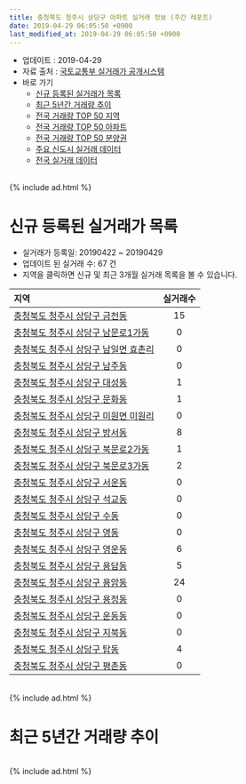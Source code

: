 ```yaml
---
title: 충청북도 청주시 상당구 아파트 실거래 정보 (주간 레포트)
date: 2019-04-29 06:05:50 +0900
last_modified_at: 2019-04-29 06:05:50 +0900
---
```


* 업데이트 : 2019-04-29
* 자료 출처 : [국토교통부 실거래가 공개시스템](http://rt.molit.go.kr)
* 바로 가기
    * [신규 등록된 실거래가 목록](#신규-등록된-실거래가-목록)
    * [최근 5년간 거래량 추이](#최근-5년간-거래량-추이)
    * [전국 거래량 TOP 50 지역](https://inasie.github.io/apt-trade-info/최근-3개월-전국에서-가장-거래가-많이-발생한-지역)
    * [전국 거래량 TOP 50 아파트](https://inasie.github.io/apt-trade-info/최근-3개월-전국에서-가장-거래가-많이-발생한-아파트)
    * [전국 거래량 TOP 50 분양권](https://inasie.github.io/apt-trade-info/최근-3개월-전국에서-가장-거래가-많이-발생한-분양권)
    * [주요 신도시 실거래 데이터](https://inasie.github.io/apt-trade-info/주요-신도시)
    * [전국 실거래 데이터](https://inasie.github.io/apt-trade-info/전국)

<br>
{% include ad.html %}
<br>

# 신규 등록된 실거래가 목록
* 실거래가 등록일: 20190422 ~ 20190429
* 업데이트 된 실거래 수: 67 건
* 지역을 클릭하면 신규 및 최근 3개월 실거래 목록을 볼 수 있습니다.


|지역|실거래수|
|:---|:---:|
|[충청북도 청주시 상당구 금천동](https://inasie.github.io/apt-trade-info/충청북도-청주시-상당구-금천동)|15|
|[충청북도 청주시 상당구 남문로1가동](https://inasie.github.io/apt-trade-info/충청북도-청주시-상당구-남문로1가동)|0|
|[충청북도 청주시 상당구 남일면 효촌리](https://inasie.github.io/apt-trade-info/충청북도-청주시-상당구-남일면-효촌리)|0|
|[충청북도 청주시 상당구 남주동](https://inasie.github.io/apt-trade-info/충청북도-청주시-상당구-남주동)|0|
|[충청북도 청주시 상당구 대성동](https://inasie.github.io/apt-trade-info/충청북도-청주시-상당구-대성동)|1|
|[충청북도 청주시 상당구 문화동](https://inasie.github.io/apt-trade-info/충청북도-청주시-상당구-문화동)|1|
|[충청북도 청주시 상당구 미원면 미원리](https://inasie.github.io/apt-trade-info/충청북도-청주시-상당구-미원면-미원리)|0|
|[충청북도 청주시 상당구 방서동](https://inasie.github.io/apt-trade-info/충청북도-청주시-상당구-방서동)|8|
|[충청북도 청주시 상당구 북문로2가동](https://inasie.github.io/apt-trade-info/충청북도-청주시-상당구-북문로2가동)|1|
|[충청북도 청주시 상당구 북문로3가동](https://inasie.github.io/apt-trade-info/충청북도-청주시-상당구-북문로3가동)|2|
|[충청북도 청주시 상당구 서운동](https://inasie.github.io/apt-trade-info/충청북도-청주시-상당구-서운동)|0|
|[충청북도 청주시 상당구 석교동](https://inasie.github.io/apt-trade-info/충청북도-청주시-상당구-석교동)|0|
|[충청북도 청주시 상당구 수동](https://inasie.github.io/apt-trade-info/충청북도-청주시-상당구-수동)|0|
|[충청북도 청주시 상당구 영동](https://inasie.github.io/apt-trade-info/충청북도-청주시-상당구-영동)|0|
|[충청북도 청주시 상당구 영운동](https://inasie.github.io/apt-trade-info/충청북도-청주시-상당구-영운동)|6|
|[충청북도 청주시 상당구 용담동](https://inasie.github.io/apt-trade-info/충청북도-청주시-상당구-용담동)|5|
|[충청북도 청주시 상당구 용암동](https://inasie.github.io/apt-trade-info/충청북도-청주시-상당구-용암동)|24|
|[충청북도 청주시 상당구 용정동](https://inasie.github.io/apt-trade-info/충청북도-청주시-상당구-용정동)|0|
|[충청북도 청주시 상당구 운동동](https://inasie.github.io/apt-trade-info/충청북도-청주시-상당구-운동동)|0|
|[충청북도 청주시 상당구 지북동](https://inasie.github.io/apt-trade-info/충청북도-청주시-상당구-지북동)|0|
|[충청북도 청주시 상당구 탑동](https://inasie.github.io/apt-trade-info/충청북도-청주시-상당구-탑동)|4|
|[충청북도 청주시 상당구 평촌동](https://inasie.github.io/apt-trade-info/충청북도-청주시-상당구-평촌동)|0|


<br>
{% include ad.html %}
<br>

# 최근 5년간 거래량 추이


<div style="width:100%;">
    <canvas id="deal_progress" height="200"></canvas>
</div>

<script>
new Chart(document.getElementById("deal_progress"), {
    type: 'line',
    data: {
        labels: ['201404','201405','201406','201407','201408','201409','201410','201411','201412','201501','201502','201503','201504','201505','201506','201507','201508','201509','201510','201511','201512','201601','201602','201603','201604','201605','201606','201607','201608','201609','201610','201611','201612','201701','201702','201703','201704','201705','201706','201707','201708','201709','201710','201711','201712','201801','201802','201803','201804','201805','201806','201807','201808','201809','201810','201811','201812','201901','201902','201903','201904'],
        datasets: [{
            label: '매매',
            pointRadius: 1,
            data: [200, 201, 162, 201, 168, 182, 207, 177, 159, 174, 165, 227, 206, 167, 166, 149, 150, 119, 150, 108, 79, 102, 102, 150, 159, 118, 145, 112, 138, 134, 153, 113, 98, 86, 120, 143, 136, 117, 114, 153, 130, 138, 98, 125, 121, 202, 181, 245, 210, 151, 160, 156, 190, 177, 212, 162, 138, 160, 162, 185, 70],
            borderColor: "rgba(255, 201, 14, 1)",
            backgroundColor: "rgba(255, 201, 14, 0.5)",
            fill: false,
            lineTension: 0
        },{
            label: '전월세',
            pointRadius: 1,
            data: [91, 84, 66, 59, 76, 71, 79, 89, 53, 95, 85, 99, 87, 82, 75, 70, 64, 61, 71, 69, 74, 97, 89, 81, 85, 72, 68, 69, 60, 50, 69, 62, 61, 53, 89, 93, 72, 81, 83, 82, 60, 75, 65, 80, 86, 115, 108, 120, 98, 94, 85, 75, 82, 74, 119, 121, 139, 152, 130, 134, 53],
            borderColor: "rgba(0, 141, 185, 1)",
            backgroundColor: "rgba(0, 141, 185, 0.5)",
            fill: false,
            lineTension: 0
        }
        ]
    },
    options: {
        responsive: true,
        title: {
            display: false
        },
        tooltips: {
            mode: 'index',
            intersect: false
        },
        hover: {
            mode: 'nearest',
            intersect: true
        },
        scales: {
            xAxes: [{
                display: true,
                scaleLabel: {
                    display: true,
                    labelString: '년/월'
                }
            }],
            yAxes: [{
                display: true,
                ticks: {
                    suggestedMin: 0,
                },
                scaleLabel: {
                    display: true,
                    labelString: '실거래 수'
                }
            }]
        }
    }
});

</script>


<br>
{% include ad.html %}
<br>

